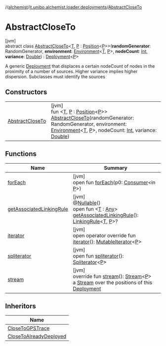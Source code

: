//[alchemist](../../../index.md)/[it.unibo.alchemist.loader.deployments](../index.md)/[AbstractCloseTo](index.md)

# AbstractCloseTo

[jvm]\
abstract class [AbstractCloseTo](index.md)<[T](index.md), [P](index.md) : [Position](../../it.unibo.alchemist.model.interfaces/-position/index.md)<[P](index.md)>>(**randomGenerator**: RandomGenerator, **environment**: [Environment](../../it.unibo.alchemist.model.interfaces/-environment/index.md)<[T](index.md), [P](index.md)>, **nodeCount**: [Int](https://kotlinlang.org/api/latest/jvm/stdlib/kotlin/-int/index.html), **variance**: [Double](https://kotlinlang.org/api/latest/jvm/stdlib/kotlin/-double/index.html)) : [Deployment](../-deployment/index.md)<[P](index.md)> 

A generic [Deployment](../-deployment/index.md) that displaces a certain nodeCount of nodes in the proximity of a number of sources. Higher variance implies higher dispersion. Subclasses must identify the sources

## Constructors

| | |
|---|---|
| [AbstractCloseTo](-abstract-close-to.md) | [jvm]<br>fun <[T](index.md), [P](index.md) : [Position](../../it.unibo.alchemist.model.interfaces/-position/index.md)<[P](index.md)>> [AbstractCloseTo](-abstract-close-to.md)(randomGenerator: RandomGenerator, environment: [Environment](../../it.unibo.alchemist.model.interfaces/-environment/index.md)<[T](index.md), [P](index.md)>, nodeCount: [Int](https://kotlinlang.org/api/latest/jvm/stdlib/kotlin/-int/index.html), variance: [Double](https://kotlinlang.org/api/latest/jvm/stdlib/kotlin/-double/index.html)) |

## Functions

| Name | Summary |
|---|---|
| [forEach](../-graph-stream-deployment/index.md#-1888597325%2FFunctions%2F-267951372) | [jvm]<br>open fun [forEach](../-graph-stream-deployment/index.md#-1888597325%2FFunctions%2F-267951372)(p0: [Consumer](https://docs.oracle.com/javase/8/docs/api/java/util/function/Consumer.html)<in [P](index.md)>) |
| [getAssociatedLinkingRule](../-deployment/get-associated-linking-rule.md) | [jvm]<br>@[Nullable](https://docs.oracle.com/javase/8/docs/api/javax/annotation/Nullable.html)()<br>open fun <[T](../-deployment/get-associated-linking-rule.md) : [Any](https://kotlinlang.org/api/latest/jvm/stdlib/kotlin/-any/index.html)> [getAssociatedLinkingRule](../-deployment/get-associated-linking-rule.md)(): [LinkingRule](../../it.unibo.alchemist.model.interfaces/-linking-rule/index.md)<[T](../-deployment/get-associated-linking-rule.md), [P](index.md)>? |
| [iterator](../-deployment/iterator.md) | [jvm]<br>open operator override fun [iterator](../-deployment/iterator.md)(): [MutableIterator](https://kotlinlang.org/api/latest/jvm/stdlib/kotlin.collections/-mutable-iterator/index.html)<[P](index.md)> |
| [spliterator](../-close-to-g-p-s-trace/index.md#-1387152138%2FFunctions%2F-267951372) | [jvm]<br>open fun [spliterator](../-close-to-g-p-s-trace/index.md#-1387152138%2FFunctions%2F-267951372)(): [Spliterator](https://docs.oracle.com/javase/8/docs/api/java/util/Spliterator.html)<[P](index.md)> |
| [stream](stream.md) | [jvm]<br>override fun [stream](stream.md)(): [Stream](https://docs.oracle.com/javase/8/docs/api/java/util/stream/Stream.html)<[P](index.md)><br>a [Stream](https://docs.oracle.com/javase/8/docs/api/java/util/stream/Stream.html) over the positions of this [Deployment](../-deployment/index.md) |

## Inheritors

| Name |
|---|
| [CloseToGPSTrace](../-close-to-g-p-s-trace/index.md) |
| [CloseToAlreadyDeployed](../-close-to-already-deployed/index.md) |
